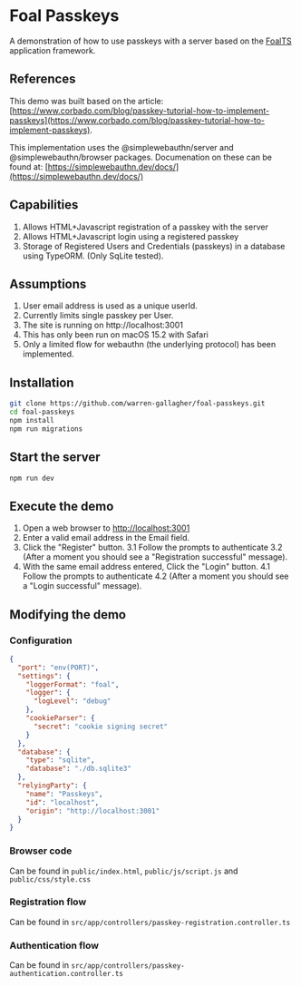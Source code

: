# Foal Passkeys

A demonstration of how to use passkeys with a server based on the [FoalTS](https://foalts.org) application framework.

## References

This demo was built based on the article: [https://www.corbado.com/blog/passkey-tutorial-how-to-implement-passkeys](https://www.corbado.com/blog/passkey-tutorial-how-to-implement-passkeys).

This implementation uses the @simplewebauthn/server and @simplewebauthn/browser packages. Documenation on these can be found at:
[https://simplewebauthn.dev/docs/](https://simplewebauthn.dev/docs/)

## Capabilities

1. Allows HTML+Javascript registration of a passkey with the server
2. Allows HTML+Javascript login using a registered passkey
3. Storage of Registered Users and Credentials (passkeys) in a database using TypeORM. (Only SqLite tested).

## Assumptions

1. User email address is used as a unique userId.
2. Currently limits single passkey per User.
3. The site is running on http://localhost:3001
4. This has only been run on macOS 15.2 with Safari
5. Only a limited flow for webauthn (the underlying protocol) has been implemented.

## Installation
```sh
git clone https://github.com/warren-gallagher/foal-passkeys.git
cd foal-passkeys
npm install
npm run migrations
```

## Start the server
```sh
npm run dev
```

## Execute the demo
1. Open a web browser to [http://localhost:3001](http://localhost:3001)
2. Enter a valid email address in the Email field.
3. Click the "Register" button. 
  3.1 Follow the prompts to authenticate
  3.2 (After a moment you should see a "Registration successful" message).
4. With the same email address entered, Click the "Login" button. 
  4.1 Follow the prompts to authenticate
  4.2 (After a moment you should see a "Login successful" message).

## Modifying the demo

### Configuration

```json
{
  "port": "env(PORT)",
  "settings": {
    "loggerFormat": "foal",
    "logger": {
      "logLevel": "debug"
    },
    "cookieParser": {
      "secret": "cookie signing secret"
    }
  },
  "database": {
    "type": "sqlite",
    "database": "./db.sqlite3"
  },
  "relyingParty": {
    "name": "Passkeys",
    "id": "localhost",
    "origin": "http://localhost:3001"
  }
}
```
### Browser code

Can be found in `public/index.html`, `public/js/script.js` and `public/css/style.css`

### Registration flow

Can be found in `src/app/controllers/passkey-registration.controller.ts`

### Authentication flow

Can be found in `src/app/controllers/passkey-authentication.controller.ts`





